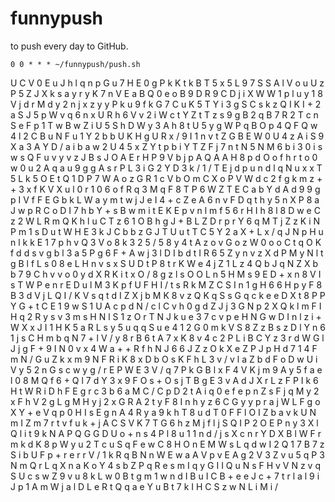 # funnypush
to push every day to GitHub.

```
0 0 * * * ~/funnypush/push.sh
```
U
C
V
0
E
u
J
h
l
q
n
p
G
u
7
H
E
0
g
P
k
K
t
k
B
T
5
x
5
L
9
7
S
S
A
l
V
o
u
U
z
P
5
Z
J
X
k
s
a
y
r
y
K
7
n
V
E
a
B
Q
0
e
o
B
9
D
R
9
C
D
j
i
X
W
W
1
p
l
u
y
1
8
V
j
d
r
M
d
y
2
n
j
x
z
y
y
P
k
u
9
f
k
G
7
C
u
K
5
T
Y
i
3
g
S
C
s
k
z
Q
I
K
I
+
2
a
S
J
5
p
W
v
q
6
n
x
U
R
h
6
V
v
2
i
W
c
t
Y
Z
t
T
z
s
9
g
B
2
q
B
7
R
2
T
c
n
S
e
F
p
1
T
w
B
w
Z
i
U
5
S
h
D
W
y
3
A
h
8
t
U
5
y
g
W
P
q
B
O
p
4
Q
F
Q
w
4
l
2
C
B
u
N
F
u
1
Y
2
b
b
U
K
H
g
U
R
x
/
9
I
1
n
v
t
Z
G
B
E
W
0
U
4
z
A
i
S
9
X
a
3
A
Y
D
/
a
i
b
a
w
2
U
4
5
x
Z
Y
t
p
b
i
Y
T
Z
F
j
7
n
t
N
5
N
M
6
b
i
3
0
i
s
w
s
Q
F
u
v
y
v
z
J
B
s
J
O
A
E
r
H
P
9
V
b
j
p
A
Q
A
A
H
8
p
d
O
o
f
h
r
t
o
0
w
0
u
2
A
q
a
u
9
g
g
A
s
r
P
L
3
i
G
2
Y
D
3
k
/
1
/
T
E
j
d
p
u
n
d
l
q
N
u
x
x
T
5
L
k
5
O
E
t
Q
1
D
P
7
W
A
o
z
G
R
1
c
V
b
O
m
C
X
o
P
V
W
d
c
2
f
g
k
m
z
+
+
3
x
f
K
V
X
u
l
0
r
1
0
6
o
f
R
q
3
M
q
F
8
T
P
6
W
Z
T
E
C
a
b
Y
d
A
d
9
9
g
p
I
V
f
F
E
G
b
k
L
W
a
y
m
t
w
j
J
e
I
4
+
c
Z
e
A
6
n
v
F
D
q
t
h
y
5
n
X
P
8
a
J
w
p
R
C
o
D
I
7
h
b
Y
+
s
B
w
m
i
t
E
K
E
p
v
n
l
m
f
5
6
r
H
I
h
8
l
8
D
w
e
C
z
2
W
L
R
m
Q
K
h
l
u
C
T
z
6
1
O
B
h
g
J
+
B
L
Z
D
r
p
r
Y
6
q
M
T
j
Z
z
K
i
N
P
m
1
s
D
u
t
W
H
E
3
k
J
C
b
b
z
G
J
T
U
u
t
T
C
5
Y
2
a
X
+
L
x
/
q
J
N
p
H
u
n
l
k
k
E
1
7
p
h
v
Q
3
V
o
8
k
3
2
5
/
5
8
y
4
t
A
z
o
v
G
o
z
W
0
o
o
C
t
q
O
K
f
d
d
s
v
g
b
l
3
a
5
P
g
6
F
+
A
w
j
3
l
D
I
b
d
t
I
R
6
5
Z
y
n
v
z
X
d
P
M
y
N
l
t
g
B
l
f
L
s
0
8
e
L
H
n
v
s
x
S
U
D
t
P
8
t
r
K
W
e
4
j
Z
1
L
z
4
Q
b
J
q
N
Z
X
b
b
7
9
C
h
v
v
o
0
y
d
X
R
K
i
t
x
O
/
8
g
z
l
s
O
O
L
n
5
H
M
s
9
E
D
+
x
n
8
V
I
s
T
W
P
e
n
r
E
D
u
l
M
3
K
p
f
U
F
H
I
/
t
s
R
k
M
Z
C
S
I
n
1
g
H
6
6
H
p
y
F
8
B
3
d
V
j
L
Q
I
/
K
V
s
q
t
d
I
Z
X
j
b
M
K
8
v
z
Q
K
q
S
s
G
q
c
k
e
e
D
X
t
8
P
P
Y
G
+
t
C
E
1
9
w
S
1
U
A
c
p
d
N
/
c
l
C
v
h
0
g
d
Z
J
j
3
G
N
p
2
X
Q
k
l
m
F
I
H
q
2
R
y
s
v
3
m
s
H
N
l
S
1
z
O
r
T
N
J
k
u
e
3
7
c
v
p
e
H
N
G
w
D
I
n
l
z
i
+
W
X
x
J
I
1
H
K
5
a
R
L
s
y
5
u
q
q
S
u
e
4
1
2
G
0
m
k
V
S
8
Z
z
B
s
z
D
l
Y
n
6
1
j
s
C
H
m
b
q
N
7
+
l
V
/
y
8
r
B
6
t
A
7
x
K
8
v
4
c
2
P
L
i
B
C
Y
z
3
r
d
W
G
l
J
j
g
F
+
9
I
N
0
v
x
4
W
a
+
+
R
f
h
N
J
6
6
J
Z
z
O
k
X
e
Z
P
J
p
H
d
7
1
4
F
m
N
/
G
u
Z
k
x
m
9
N
F
R
i
K
8
x
D
b
O
s
K
F
h
L
3
v
/
v
l
a
Z
b
d
F
o
D
w
U
i
V
y
5
2
n
G
s
c
w
y
g
/
r
E
P
W
E
3
V
/
q
7
P
k
G
B
l
x
F
4
V
K
j
m
9
A
y
5
f
a
e
l
0
8
M
Q
f
6
+
Q
l
7
d
Y
3
x
9
F
O
s
+
O
s
j
T
B
g
E
3
v
A
d
J
X
r
L
z
F
P
I
k
6
H
t
W
R
i
D
h
F
E
g
r
c
3
b
6
a
M
C
/
C
p
D
2
t
A
i
q
0
e
f
e
p
n
Z
s
F
j
q
M
y
2
x
F
h
V
2
g
L
g
M
H
y
j
2
x
G
R
A
2
t
y
F
8
I
n
h
y
z
6
C
G
y
y
p
r
a
j
W
L
F
g
o
X
Y
+
e
V
q
p
0
H
I
s
E
g
n
A
4
R
y
a
9
k
h
T
8
u
d
T
0
F
F
l
O
I
Z
b
a
v
k
U
N
m
I
Z
m
7
r
t
v
f
u
k
+
j
A
C
S
V
K
7
T
G
6
h
z
M
j
f
l
j
S
Q
I
P
2
O
E
P
n
y
3
X
l
Q
l
i
t
9
k
N
A
P
Q
G
G
D
U
o
+
n
s
4
P
l
8
u
1
1
n
d
/
j
s
X
c
n
r
Y
D
X
B
l
W
F
r
m
k
d
K
8
p
W
y
u
2
T
c
u
S
q
F
e
w
C
8
H
O
n
E
M
W
s
L
q
d
w
I
2
Q
1
7
B
7
z
S
i
b
U
F
p
+
r
e
r
r
V
/
1
k
R
q
B
N
n
W
E
w
a
A
V
p
v
E
A
g
2
V
3
Z
v
u
5
q
P
3
N
m
Q
r
L
q
X
n
a
K
o
Y
4
s
b
Z
P
q
R
e
s
m
I
q
y
G
I
I
Q
u
N
s
F
H
v
V
N
z
v
q
S
U
c
s
w
Z
9
v
u
8
k
L
w
0
B
t
g
m
1
w
n
d
I
B
u
I
C
B
+
e
e
J
c
+
7
t
r
l
a
l
9
i
J
p
1
A
m
W
j
a
l
D
L
e
R
t
Q
q
a
e
Y
u
B
t
7
k
I
H
C
S
z
w
N
L
i
M
i
/
